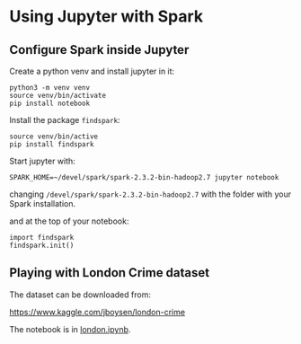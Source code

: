 # Using Jupyter with Spark

## Configure Spark inside Jupyter

Create a python venv and install jupyter in it:

```
python3 -m venv venv
source venv/bin/activate
pip install notebook
```

Install the package `findspark`:

```
source venv/bin/active
pip install findspark
```

Start jupyter with:

```
SPARK_HOME=~/devel/spark/spark-2.3.2-bin-hadoop2.7 jupyter notebook
```

changing `/devel/spark/spark-2.3.2-bin-hadoop2.7` with the folder with your Spark installation.

and at the top of your notebook:

```
import findspark
findspark.init()
```


## Playing with London Crime dataset

The dataset can be downloaded from:

https://www.kaggle.com/jboysen/london-crime

The notebook is in [london.ipynb](london.ipynb).